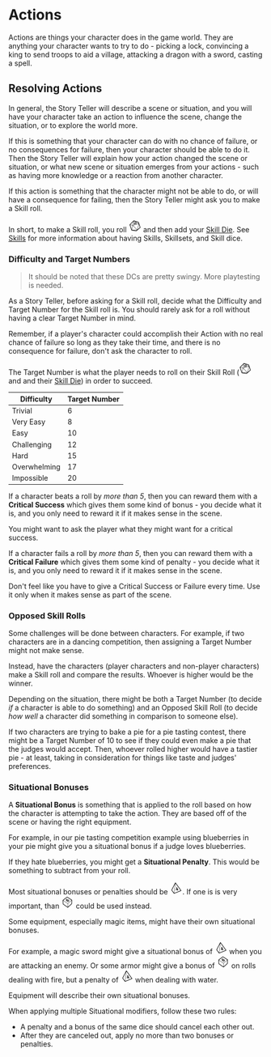 # Actions

Actions are things your character does in the game world.  They are anything your character wants to try to do - picking a lock, convincing a king to send troops to aid a village, attacking a dragon with a sword, casting a spell.


## Resolving Actions

In general, the Story Teller will describe a scene or situation, and you will have your character take an action to influence the scene, change the situation, or to explore the world more.

If this is something that your character can do with no chance of failure, or no consequences for failure, then your character should be able to do it.  Then the Story Teller will explain how your action changed the scene or situation, or what new scene or situation emerges from your actions - such as having more knowledge or a reaction from another character.

If this action is something that the character might not be able to do, or will have a consequence for failing, then the Story Teller might ask you to make a Skill roll.

In short, to make a Skill roll, you roll <img src="img/d20.png" alt="d20" width="25"/> and then add your [Skill Die](3-Skills.md#skill-die).  See [Skills](3-Skills.md) for more information about having Skills, Skillsets, and Skill dice.

### Difficulty and Target Numbers

>It should be noted that these DCs are pretty swingy.  More playtesting is needed.

As a Story Teller, before asking for a Skill roll, decide what the Difficulty and Target Number for the Skill roll is.  You should rarely ask for a roll without having a clear Target Number in mind.

Remember, if a player's character could accomplish their Action with no real chance of failure so long as they take their time, and there is no consequence for failure, don't ask the character to roll.

The Target Number is what the player needs to roll on their Skill Roll (<img src="img/d20.png" alt="d20" width="25"/> and and their [Skill Die](3-Skills.md#skill-die)) in order to succeed.

| Difficulty | Target Number |
|-|-|
| Trivial | 6 |
| Very Easy | 8 |
| Easy | 10 | 
| Challenging | 12 |
| Hard | 15 | 
| Overwhelming | 17 |
| Impossible | 20 |

If a character beats a roll by *more than 5*, then you can reward them with a **Critical Success** which gives them some kind of bonus - you decide what it is, and you only need to reward it if it makes sense in the scene.

You might want to ask the player what they might want for a critical success.

If a character fails a roll by *more than 5*, then you can reward them with a **Critical Failure** which gives them some kind of penalty - you decide what it is, and you only need to reward it if it makes sense in the scene.

Don't feel like you have to give a Critical Success or Failure every time.  Use it only when it makes sense as part of the scene.

### Opposed Skill Rolls

Some challenges will be done between characters.  For example, if two characters are in a dancing competition, then assigning a Target Number might not make sense.

Instead, have the characters (player characters and non-player characters) make a Skill roll and compare the results.  Whoever is higher would be the winner.

Depending on the situation, there might be both a Target Number (to decide *if* a character is able to do something) and an Opposed Skill Roll (to decide *how well* a character did something in comparison to someone else).

If two characters are trying to bake a pie for a pie tasting contest, there might be a Target Number of 10 to see if they could even make a pie that the judges would accept.  Then, whoever rolled higher would have a tastier pie - at least, taking in consideration for things like taste and judges' preferences. 



### Situational Bonuses

A **Situational Bonus** is something that is applied to the roll based on how the character is attempting to take the action.  They are based off of the scene or having the right equipment.

For example, in our pie tasting competition example using blueberries in your pie might give you a situational bonus if a judge loves blueberries.

If they hate blueberries, you might get a **Situational Penalty**.  This would be something to subtract from your roll.

Most situational bonuses or penalties should be <img src="img/d4.png" alt="d4" width="25"/>.  If one is is very important, than <img src="img/d6.png" alt="d6" width="25"/> could be used instead.

Some equipment, especially magic items, might have their own situational bonuses.

For example, a magic sword might give a situational bonus of <img src="img/d4.png" alt="d4" width="25"/> when you are attacking an enemy.  Or some armor might give a bonus of <img src="img/d6.png" alt="d6" width="25"/> on rolls dealing with fire, but a penalty of <img src="img/d4.png" alt="d4" width="25"/> when dealing with water.

Equipment will describe their own situational bonuses.

When applying multiple Situational modifiers, follow these two rules:

- A penalty and a bonus of the same dice should cancel each other out.
- After they are canceled out, apply no more than two bonuses or penalties.
